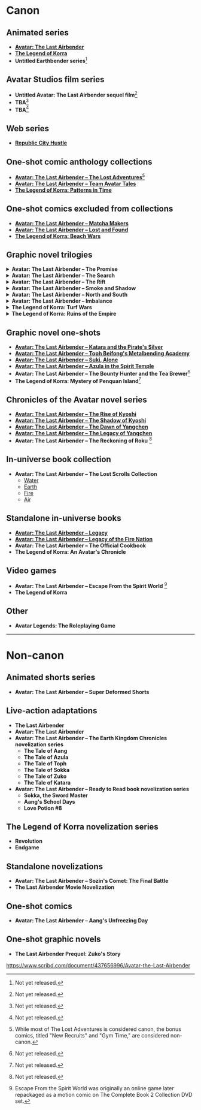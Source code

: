 # Canon

## Animated series
- [**Avatar: The Last Airbender**](https://www.netflix.com/tr/title/80237957)
- [**The Legend of Korra**](https://www.netflix.com/title/80027563)
- **Untitled Earthbender series**[^1]
  
## Avatar Studios film series
- **Untitled Avatar: The Last Airbender sequel film**[^1]
- **TBA**[^1]
- **TBA**[^1]

## Web series
- [**Republic City Hustle**](https://www.youtube.com/watch?v=T6dUr6LyJGo&t=2s)

## One-shot comic anthology collections
- [**Avatar: The Last Airbender – The Lost Adventures**](https://www.scribd.com/doc/311847601/Avatar-The-Last-Airbender-The-Lost-Adventures-pdf)[^2]
- [**Avatar: The Last Airbender – Team Avatar Tales**](https://www.scribd.com/document/469864329/Team-Avatar-Tales)
- [**The Legend of Korra: Patterns in Time**](https://www.scribd.com/document/713744825/Avatar-The-Legend-of-Korra-Patterns-in-Time-2022-PDF)

## One-shot comics excluded from collections
- [**Avatar: The Last Airbender – Matcha Makers**](https://www.scribd.com/document/713234526/Avatar-The-Last-Airbender-Matcha-Makers-2021-PDF)
- [**Avatar: The Last Airbender – Lost and Found**](https://www.scribd.com/document/713234520/Avatar-The-Last-Airbender-Lost-and-Found-2023-PDF)
- [**The Legend of Korra: Beach Wars**](https://www.scribd.com/document/713744778/Avatar-The-Legend-of-Korra-FCBD-2022-Beach-Wars-PDF)

## Graphic novel trilogies

<details>
  <summary><b>Avatar: The Last Airbender – The Promise</b></summary>

  - [Part I](https://www.scribd.com/document/251838799/Avatar-the-Last-Airbender-The-Promise-Part-1)
  - [Part II](https://www.scribd.com/document/551841349/Avatar-The-Last-Airbender-The-Promise-Part-2)
  - [Part III](https://www.scribd.com/document/675885673/Avatar-The-Last-Airbender-03-The-Promise-Part-3)

</details>

<details>
  <summary><b>Avatar: The Last Airbender – The Search</b></summary>

  - [Part I](https://www.scribd.com/document/448785935/Avatar-the-Last-Airbender-The-Search-Part-1)
  - [Part II](https://www.scribd.com/document/627593554/Avatar-the-Last-Airbender-the-Search-Part-2)
  - [Part III](https://www.scribd.com/document/628888279/Avatar-The-Last-Airbender-The-Search-Part-3)

</details>

<details>
  <summary><b>Avatar: The Last Airbender – The Rift</b></summary>

  - [Part I](https://www.scribd.com/document/320020341/Avatart-the-Last-Airbender-The-Rift-Part-1)
  - [Part II](https://www.scribd.com/document/675886431/Avatar-The-Last-Airbender-08-The-Rift-Part-2)
  - [Part III](https://imgur.com/gallery/avatar-last-airbender-rift-part-3-ITd1F)

</details>

<details>
  <summary><b>Avatar: The Last Airbender – Smoke and Shadow</b></summary>

  - [Part I](https://www.scribd.com/document/473351463/Smoke-and-Shadow-part-1)
  - [Part II](https://www.scribd.com/document/473351523/Smoke-and-Shadow-part-2)
  - [Part III](https://www.scribd.com/document/473351818/Smoke-and-Shadow-part-3)

</details>

<details>
  <summary><b>Avatar: The Last Airbender – North and South</b></summary>

  - [Part I](https://www.scribd.com/document/473351863/North-and-South-part-1)
  - [Part II](https://www.scribd.com/document/473351953/North-and-South-part-2)
  - [Part III](https://www.scribd.com/document/473352052/North-and-South-part-3)

</details>

<details>
  <summary><b>Avatar: The Last Airbender – Imbalance</b></summary>

  - [Part I](https://www.scribd.com/document/551841650/Avatar-the-Last-Airbender-Imbalance-Part-One)
  - [Part II](https://www.scribd.com/document/551841618/Avatar-the-Last-Airbender-Imbalanance-Part-Two)
  - [Part III](https://www.scribd.com/document/473353676/2019-Imbalance-part-3-pdf)

</details>

<details>
  <summary><b>The Legend of Korra: Turf Wars</b></summary>

  - [Part I](https://www.scribd.com/document/474398229/Turf-Wars-part-1)
  - [Part II](https://www.scribd.com/document/474398345/Turf-Wars-part-2)
  - [Part III](https://www.scribd.com/document/474659036/Turf-Wars-part-3)

</details>

<details>
  <summary><b>The Legend of Korra: Ruins of the Empire</b></summary>

  - [Part I](https://www.scribd.com/document/681016941/01-the-Legend-of-Korra-Ruins-of-the-Empire-Part-One-2019)
  - [Part II](https://www.scribd.com/document/681016929/02-the-Legend-of-Korra-Ruins-of-the-Empire-Part-Two-2019)
  - [Part III](https://www.scribd.com/document/681016930/03-the-Legend-of-Korra-Ruins-of-the-Empire-Part-Three-2019)

</details>

## Graphic novel one-shots
- [**Avatar: The Last Airbender – Katara and the Pirate's Silver**](https://www.scribd.com/document/700650765/Avatar-The-Last-Airbender-Katara-and-the-Pirates-Silver-2020-Digital-Son-of-Ultron-Empire)
- [**Avatar: The Last Airbender – Toph Beifong's Metalbending Academy**](https://www.scribd.com/document/551841545/Avatar-the-Last-Airbender-Toph-Beifongs-Metalbending-Academy-2021-by-Faith-Erin-Hicks-Author-Peter-Wartman-Illustrator-Adele-Matera-Illustrat)
- [**Avatar: The Last Airbender – Suki, Alone**](https://www.scribd.com/document/551841512/Avatar-The-Last-Airbender-Suki-Alone-by-Hicks-Faith-Erin-z-lib-org)
- [**Avatar: The Last Airbender – Azula in the Spirit Temple**](https://www.scribd.com/document/700650662/Avatar-The-Last-Airbender-Azula-in-the-Spirit-Temple-2023-Digital-DrVink)
- **Avatar: The Last Airbender – The Bounty Hunter and the Tea Brewer**[^1]
- **The Legend of Korra: Mystery of Penquan Island**[^1]

## Chronicles of the Avatar novel series
- [**Avatar: The Last Airbender – The Rise of Kyoshi**](https://www.scribd.com/document/464389644/The-Rise-of-Kyoshi-2019)
- [**Avatar: The Last Airbender – The Shadow of Kyoshi**](https://archive.org/details/av-01at-jl-20ar-last-airbender-shadow-of-kyoshi-fcy/page/11/mode/2up)
- [**Avatar: The Last Airbender – The Dawn of Yangchen**](https://fliphtml5.com/ldhay/gowj/The_Dawn_of_Yangchen_-FC_Yee/)
- [**Avatar: The Last Airbender – The Legacy of Yangchen**](https://archive.org/details/avatar-the-last-airbender-the-legacy-of-yangchen-f-c-yee-chronicles-of-the-avata)
- **Avatar: The Last Airbender – The Reckoning of Roku** [^1]

## In-universe book collection
- **Avatar: The Last Airbender – The Lost Scrolls Collection**
  - [Water](https://www.scribd.com/document/695815932/The-Lost-Scrolls-Water-Avatar-The-Last-Airbender)
  - [Earth](https://www.scribd.com/document/551841647/The-Lost-Scrolls-Earth-Avatar-The-Last-Airbender)
  - [Fire](https://www.scribd.com/document/551841657/The-Lost-Scrolls-Fire-Avatar-The-Last-Airbender)
  - [Air](https://www.scribd.com/document/551841638/The-Lost-Scrolls-Air-Avatar-The-Last-Airbender)

## Standalone in-universe books
- [**Avatar: The Last Airbender – Legacy**](https://www.scribd.com/document/713744819/Avatar-The-Last-Airbender-Legacy-Aang-book-for-Tenzin-PDF)
- [**Avatar: The Last Airbender – Legacy of the Fire Nation**](https://www.scribd.com/document/468705597/11-2020-Legacy-of-the-Fire-Nation-pdf)
- **Avatar: The Last Airbender – The Official Cookbook**
- **The Legend of Korra: An Avatar's Chronicle**

## Video games
- **Avatar: The Last Airbender – Escape From the Spirit World** [^3]
- **The Legend of Korra**

## Other
- **Avatar Legends: The Roleplaying Game**

---

# Non-canon

## Animated shorts series
- **Avatar: The Last Airbender – Super Deformed Shorts**

## Live-action adaptations
- **The Last Airbender**
- **Avatar: The Last Airbender**
- **Avatar: The Last Airbender – The Earth Kingdom Chronicles novelization series**
  - **The Tale of Aang**
  - **The Tale of Azula**
  - **The Tale of Toph**
  - **The Tale of Sokka**
  - **The Tale of Zuko**
  - **The Tale of Katara**
- **Avatar: The Last Airbender – Ready to Read book novelization series**
  - **Sokka, the Sword Master**
  - **Aang's School Days**
  - **Love Potion #8**

## The Legend of Korra novelization series
- **Revolution**
- **Endgame**

## Standalone novelizations
- **Avatar: The Last Airbender – Sozin's Comet: The Final Battle**
- **The Last Airbender Movie Novelization**

## One-shot comics
- **Avatar: The Last Airbender – Aang's Unfreezing Day**

## One-shot graphic novels
- **The Last Airbender Prequel: Zuko's Story**


https://www.scribd.com/document/437656996/Avatar-the-Last-Airbender


[^1]: Not yet released.
[^2]: While most of The Lost Adventures is considered canon, the bonus comics, titled "New Recruits" and "Gym Time," are considered non-canon.
[^3]: Escape From the Spirit World was originally an online game later repackaged as a motion comic on The Complete Book 2 Collection DVD set.
